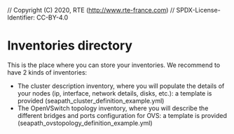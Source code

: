 // Copyright (C) 2020, RTE (http://www.rte-france.com)
// SPDX-License-Identifier: CC-BY-4.0

Inventories directory
=====================

This is the place where you can store your inventories.
We recommend to have 2 kinds of inventories:
- The cluster description inventory, where you will populate the details of your nodes (ip, interface, network details, disks, etc.): a template is provided (seapath_cluster_definition_example.yml)
- The OpenVSwitch topology inventory, where you will describe the different bridges and ports configuration for OVS: a template is provided (seapath_ovstopology_definition_example.yml)
